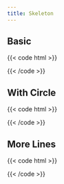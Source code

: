 ```yaml
---
title: Skeleton
---
```


## Basic

{{< code html >}}

<div class="space-y-2" aria-live="assertive" aria-atomic="true">
  <div class="bg-gray-300 rounded animate-pulse h-4 w-9/12"></div>
  <div class="bg-gray-300 rounded animate-pulse h-4 w-11/12"></div>
  <div class="bg-gray-300 rounded animate-pulse h-4 w-8/12"></div>
</div>
{{< /code >}}

## With Circle

{{< code html >}}

<div class="flex space-x-3" aria-live="assertive" aria-atomic="true">
  <div class="bg-gray-300 h-12 w-12 rounded-full animate-pulse flex-none"></div>
  <div class="space-y-2 w-full">
    <div class="bg-gray-300 rounded animate-pulse h-4 w-9/12"></div>
    <div class="bg-gray-300 rounded animate-pulse h-4 w-11/12"></div>
    <div class="bg-gray-300 rounded animate-pulse h-4 w-8/12"></div>
  </div>
</div>
{{< /code >}}

## More Lines

{{< code html >}}

<div class="space-y-2" aria-live="assertive" aria-atomic="true">
  <div class="bg-gray-300 rounded animate-pulse h-4 w-9/12"></div>
  <div class="bg-gray-300 rounded animate-pulse h-4 w-11/12"></div>
  <div class="bg-gray-300 rounded animate-pulse h-4 w-8/12"></div>
  <div class="bg-gray-300 rounded animate-pulse h-4 w-7/12"></div>
  <div class="bg-gray-300 rounded animate-pulse h-4 w-10/12"></div>
  <div class="bg-gray-300 rounded animate-pulse h-4 w-9/12"></div>
  <div class="bg-gray-300 rounded animate-pulse h-4 w-11/12"></div>
  <div class="bg-gray-300 rounded animate-pulse h-4 w-8/12"></div>
  <div class="bg-gray-300 rounded animate-pulse h-4 w-7/12"></div>
</div>
{{< /code >}}
